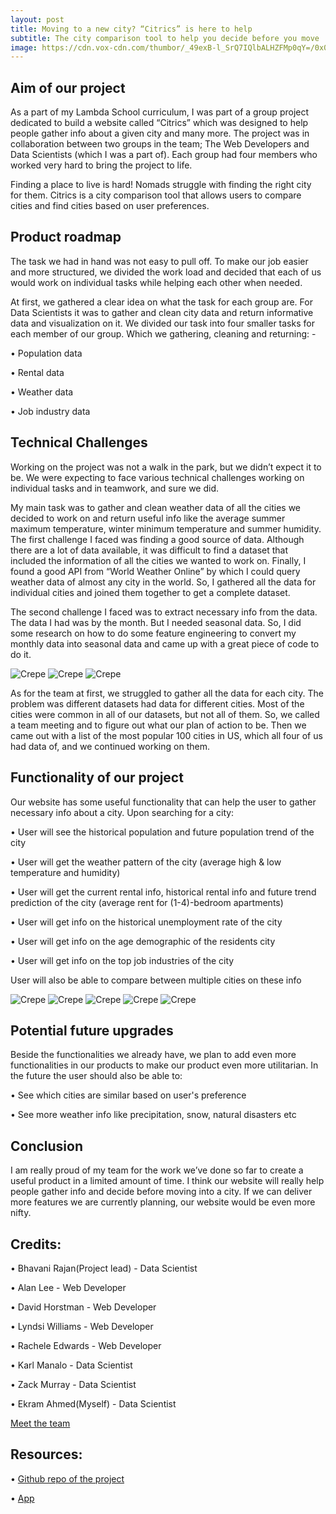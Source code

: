 ```yaml
---
layout: post
title: Moving to a new city? “Citrics” is here to help
subtitle: The city comparison tool to help you decide before you move
image: https://cdn.vox-cdn.com/thumbor/_49exB-l_SrQ7IQlbALHZFMp0qY=/0x0:7185x4795/1200x900/filters:focal(3019x1824:4167x2972)/cdn.vox-cdn.com/uploads/chorus_image/image/62376513/shutterstock_1240270705.1542819552.jpg
---
```


## Aim of our project

As a part of my Lambda School curriculum, I was part of a group project dedicated to build a website called “Citrics” which was designed to help people gather info about a given city and many more. The project was in collaboration between two groups in the team; The Web Developers and Data Scientists (which I was a part of). Each group had four members who worked very hard to bring the project to life.

Finding a place to live is hard! Nomads struggle with finding the right city for them. Citrics is a city comparison tool that allows users to compare cities and find cities based on user preferences.

## Product roadmap

The task we had in hand was not easy to pull off. To make our job easier and more structured, we divided the work load and decided that each of us would work on individual tasks while helping each other when needed.

At first, we gathered a clear idea on what the task for each group are. For Data Scientists it was to gather and clean city data and return informative data and visualization on it. We divided our task into four smaller tasks for each member of our group. Which we gathering, cleaning and returning: -

•	Population data

•	Rental data

•	Weather data

•	Job industry data

## Technical Challenges

Working on the project was not a walk in the park, but we didn’t expect it to be. We were expecting to face various technical challenges working on individual tasks and in teamwork, and sure we did. 

My main task was to gather and clean weather data of all the cities we decided to work on and return useful info like the average summer maximum temperature, winter minimum temperature and summer humidity. The first challenge I faced was finding a good source of data. Although there are a lot of data available, it was difficult to find a dataset that included the information of all the cities we wanted to work on. Finally, I found a good API from “World Weather Online” by which I could query weather data of almost any city in the world. So, I gathered all the data for individual cities and joined them together to get a complete dataset.

The second challenge I faced was to extract necessary info from the data. The data I had was by the month. But I needed seasonal data. So, I did some research on how to do some feature engineering to convert my monthly data into seasonal data and came up with a great piece of code to do it.

![Crepe](https://raw.githubusercontent.com/Ekram49/Ekram49.github.io/master/img/Citrics/blog1.PNG)
![Crepe](https://raw.githubusercontent.com/Ekram49/Ekram49.github.io/master/img/Citrics/blog2.PNG)
![Crepe](https://raw.githubusercontent.com/Ekram49/Ekram49.github.io/master/img/Citrics/blog3.PNG)

As for the team at first, we struggled to gather all the data for each city. The problem was different datasets had data for different cities. Most of the cities were common in all of our datasets, but not all of them. So, we called a team meeting and to figure out what our plan of action to be. Then we came out with a list of the most popular 100 cities in US, which all four of us had data of, and we continued working on them.

## Functionality of our project

Our website has some useful functionality that can help the user to gather necessary info about a city. Upon searching for a city:

•	User will see the historical population and future population trend of the city

•	User will get the weather pattern of the city (average high & low temperature and humidity)

•	User will get the current rental info, historical rental info and future trend prediction of the city (average rent for (1-4)-bedroom apartments)

•	 User will get info on the historical unemployment rate of the city

•	 User will get info on the age demographic of the residents city

•	 User will get info on the top job industries of the city

User will also be able to compare between multiple cities on these info

![Crepe](https://raw.githubusercontent.com/Ekram49/Ekram49.github.io/master/img/Citrics/citrics1.PNG)
![Crepe](https://raw.githubusercontent.com/Ekram49/Ekram49.github.io/master/img/Citrics/citrics2.PNG)
![Crepe](https://raw.githubusercontent.com/Ekram49/Ekram49.github.io/master/img/Citrics/citrics3.PNG)
![Crepe](https://raw.githubusercontent.com/Ekram49/Ekram49.github.io/master/img/Citrics/citrics4.PNG)
![Crepe](https://raw.githubusercontent.com/Ekram49/Ekram49.github.io/master/img/Citrics/citrics5.PNG)

## Potential future upgrades

Beside the functionalities we already have, we plan to add even more functionalities in our products to make our product even more utilitarian. In the future the user should also be able to:

•	See which cities are similar based on user's preference

•	See more weather info like precipitation, snow, natural disasters etc

## Conclusion

I am really proud of my team for the work we’ve done so far to create a useful product in a limited amount of time. I think our website will really help people gather info and decide before moving into a city. If we can deliver more features we are currently planning, our website would be even more nifty. 

## Credits:

•	Bhavani Rajan(Project lead) - Data Scientist

•	Alan Lee - Web Developer

•	David Horstman - Web Developer

•	Lyndsi Williams - Web Developer

•	Rachele Edwards - Web Developer

•	Karl Manalo - Data Scientist

•	Zack Murray - Data Scientist

•	Ekram Ahmed(Myself) - Data Scientist

[Meet the team](https://b.citrics.dev/about)

## Resources:

•	[Github repo of the project](https://github.com/orgs/Lambda-School-Labs/teams/labs26-citrics-teamb)

•	[App](https://b.citrics.dev/)
